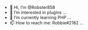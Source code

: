 - 👋 Hi, I’m @Robster858
- 👀 I’m interested in plugins ...
- 🌱 I’m currently learning PHP ...
- 📫 How to reach me: Robbie#2182 ...
